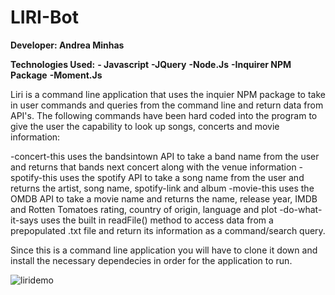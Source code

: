 # LIRI-Bot

**Developer: Andrea Minhas**

**Technologies Used:**
**- Javascript**
**-JQuery**
**-Node.Js**
**-Inquirer NPM Package**
**-Moment.Js**

Liri is a command line application that uses the inquier NPM package to take in user commands and queries from the command line and return data from API's. The following commands have been hard coded into the program to give the user the capability to look up songs, concerts and movie information:

-concert-this	uses the bandsintown API to take a band name from the user and returns that bands next concert along with the venue information
-spotify-this	uses the spotify API to take a song name from the user and returns the artist, song name, spotify-link and album
-movie-this	uses the OMDB API to take a movie name and returns the name, release year, IMDB and Rotten Tomatoes rating, country of origin, language and plot
-do-what-it-says uses the built in readFile() method to access data from a prepopulated .txt file and return its information as a command/search query.

Since this is a command line application you will have to clone it down and install the necessary dependecies in order for the application to run. 

![liridemo](https://user-images.githubusercontent.com/44379703/53207645-e1a00400-35f9-11e9-8b48-a762895a13d7.gif)


